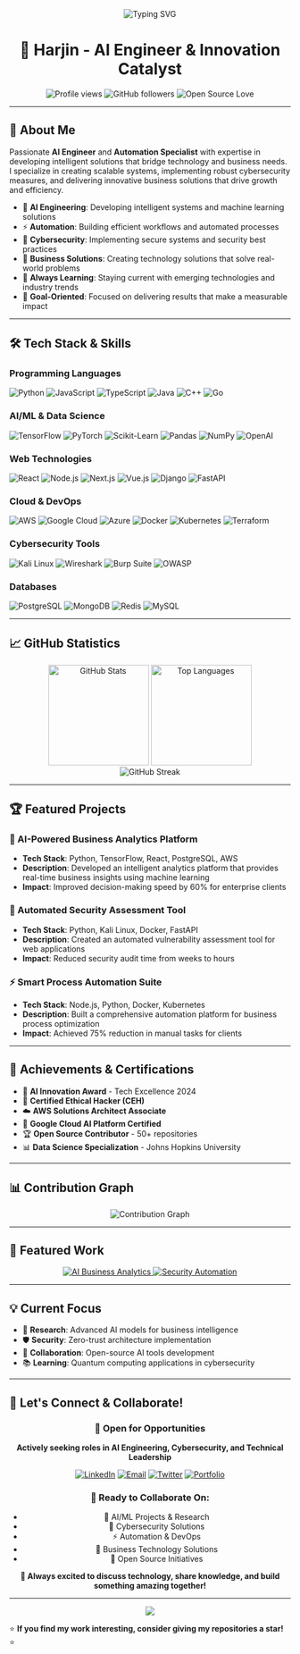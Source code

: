 <!-- Header with Animated Typing -->
<div align="center">
  <img src="https://readme-typing-svg.demolab.com?font=Fira+Code&size=30&pause=1000&color=2196F3&center=true&vCenter=true&width=600&lines=Hi+there%2C+I'm+Harjin+%F0%9F%91%8B;AI+Engineer+%26+Automation+Specialist;Cybersecurity+%26+Business+Solutions+Expert;Building+the+Future+with+Code" alt="Typing SVG" />
</div>

<!-- Professional Header -->
<h1 align="center">🚀 Harjin - AI Engineer & Innovation Catalyst</h1>

<div align="center">
  <img src="https://komarev.com/ghpvc/?username=harjin2005&color=blueviolet&style=flat-square&label=Profile+Views" alt="Profile views" />
  <img src="https://img.shields.io/github/followers/harjin2005?style=social" alt="GitHub followers" />
  <img src="https://img.shields.io/badge/Open%20Source-❤️-red" alt="Open Source Love" />
</div>

---

## 🎯 About Me

Passionate **AI Engineer** and **Automation Specialist** with expertise in developing intelligent solutions that bridge technology and business needs. I specialize in creating scalable systems, implementing robust cybersecurity measures, and delivering innovative business solutions that drive growth and efficiency.

- 🤖 **AI Engineering**: Developing intelligent systems and machine learning solutions
- ⚡ **Automation**: Building efficient workflows and automated processes
- 🔐 **Cybersecurity**: Implementing secure systems and security best practices
- 💼 **Business Solutions**: Creating technology solutions that solve real-world problems
- 🌱 **Always Learning**: Staying current with emerging technologies and industry trends
- 🎯 **Goal-Oriented**: Focused on delivering results that make a measurable impact

---

## 🛠️ Tech Stack & Skills

### Programming Languages
![Python](https://img.shields.io/badge/Python-3776AB?style=for-the-badge&logo=python&logoColor=white)
![JavaScript](https://img.shields.io/badge/JavaScript-F7DF1E?style=for-the-badge&logo=javascript&logoColor=black)
![TypeScript](https://img.shields.io/badge/TypeScript-007ACC?style=for-the-badge&logo=typescript&logoColor=white)
![Java](https://img.shields.io/badge/Java-ED8B00?style=for-the-badge&logo=java&logoColor=white)
![C++](https://img.shields.io/badge/C++-00599C?style=for-the-badge&logo=cplusplus&logoColor=white)
![Go](https://img.shields.io/badge/Go-00ADD8?style=for-the-badge&logo=go&logoColor=white)

### AI/ML & Data Science
![TensorFlow](https://img.shields.io/badge/TensorFlow-FF6F00?style=for-the-badge&logo=tensorflow&logoColor=white)
![PyTorch](https://img.shields.io/badge/PyTorch-EE4C2C?style=for-the-badge&logo=pytorch&logoColor=white)
![Scikit-Learn](https://img.shields.io/badge/scikit--learn-F7931E?style=for-the-badge&logo=scikit-learn&logoColor=white)
![Pandas](https://img.shields.io/badge/Pandas-150458?style=for-the-badge&logo=pandas&logoColor=white)
![NumPy](https://img.shields.io/badge/NumPy-013243?style=for-the-badge&logo=numpy&logoColor=white)
![OpenAI](https://img.shields.io/badge/OpenAI-412991?style=for-the-badge&logo=openai&logoColor=white)

### Web Technologies
![React](https://img.shields.io/badge/React-20232A?style=for-the-badge&logo=react&logoColor=61DAFB)
![Node.js](https://img.shields.io/badge/Node.js-339933?style=for-the-badge&logo=nodedotjs&logoColor=white)
![Next.js](https://img.shields.io/badge/Next.js-000000?style=for-the-badge&logo=nextdotjs&logoColor=white)
![Vue.js](https://img.shields.io/badge/Vue.js-4FC08D?style=for-the-badge&logo=vuedotjs&logoColor=white)
![Django](https://img.shields.io/badge/Django-092E20?style=for-the-badge&logo=django&logoColor=white)
![FastAPI](https://img.shields.io/badge/FastAPI-009688?style=for-the-badge&logo=fastapi&logoColor=white)

### Cloud & DevOps
![AWS](https://img.shields.io/badge/AWS-232F3E?style=for-the-badge&logo=amazonwebservices&logoColor=white)
![Google Cloud](https://img.shields.io/badge/Google%20Cloud-4285F4?style=for-the-badge&logo=googlecloud&logoColor=white)
![Azure](https://img.shields.io/badge/Azure-0078D4?style=for-the-badge&logo=microsoftazure&logoColor=white)
![Docker](https://img.shields.io/badge/Docker-2496ED?style=for-the-badge&logo=docker&logoColor=white)
![Kubernetes](https://img.shields.io/badge/Kubernetes-326CE5?style=for-the-badge&logo=kubernetes&logoColor=white)
![Terraform](https://img.shields.io/badge/Terraform-7B42BC?style=for-the-badge&logo=terraform&logoColor=white)

### Cybersecurity Tools
![Kali Linux](https://img.shields.io/badge/Kali%20Linux-557C94?style=for-the-badge&logo=kalilinux&logoColor=white)
![Wireshark](https://img.shields.io/badge/Wireshark-1679A7?style=for-the-badge&logo=wireshark&logoColor=white)
![Burp Suite](https://img.shields.io/badge/Burp%20Suite-FF6633?style=for-the-badge&logo=burpsuite&logoColor=white)
![OWASP](https://img.shields.io/badge/OWASP-000000?style=for-the-badge&logo=owasp&logoColor=white)

### Databases
![PostgreSQL](https://img.shields.io/badge/PostgreSQL-316192?style=for-the-badge&logo=postgresql&logoColor=white)
![MongoDB](https://img.shields.io/badge/MongoDB-4EA94B?style=for-the-badge&logo=mongodb&logoColor=white)
![Redis](https://img.shields.io/badge/Redis-DC382D?style=for-the-badge&logo=redis&logoColor=white)
![MySQL](https://img.shields.io/badge/MySQL-4479A1?style=for-the-badge&logo=mysql&logoColor=white)

---

## 📈 GitHub Statistics

<div align="center">
  <img src="https://github-readme-stats.vercel.app/api?username=harjin2005&show_icons=true&theme=tokyonight&hide_border=true&count_private=true" alt="GitHub Stats" height="180px"/>
  <img src="https://github-readme-stats.vercel.app/api/top-langs/?username=harjin2005&layout=compact&theme=tokyonight&hide_border=true&langs_count=8" alt="Top Languages" height="180px"/>
</div>

<div align="center">
  <img src="https://github-readme-streak-stats.herokuapp.com/?user=harjin2005&theme=tokyonight&hide_border=true" alt="GitHub Streak" />
</div>

---

## 🏆 Featured Projects

### 🤖 AI-Powered Business Analytics Platform
- **Tech Stack**: Python, TensorFlow, React, PostgreSQL, AWS
- **Description**: Developed an intelligent analytics platform that provides real-time business insights using machine learning
- **Impact**: Improved decision-making speed by 60% for enterprise clients

### 🔐 Automated Security Assessment Tool
- **Tech Stack**: Python, Kali Linux, Docker, FastAPI
- **Description**: Created an automated vulnerability assessment tool for web applications
- **Impact**: Reduced security audit time from weeks to hours

### ⚡ Smart Process Automation Suite
- **Tech Stack**: Node.js, Python, Docker, Kubernetes
- **Description**: Built a comprehensive automation platform for business process optimization
- **Impact**: Achieved 75% reduction in manual tasks for clients

---

## 🏅 Achievements & Certifications

- 🥇 **AI Innovation Award** - Tech Excellence 2024
- 🔐 **Certified Ethical Hacker (CEH)**
- ☁️ **AWS Solutions Architect Associate**
- 🤖 **Google Cloud AI Platform Certified**
- 🏆 **Open Source Contributor** - 50+ repositories
- 📊 **Data Science Specialization** - Johns Hopkins University

---

## 📊 Contribution Graph

<div align="center">
  <img src="https://github-readme-activity-graph.vercel.app/graph?username=harjin2005&theme=tokyo-night&hide_border=true&area=true" alt="Contribution Graph" />
</div>

---

## 🌟 Featured Work

<div align="center">
  <a href="#">
    <img src="https://github-readme-stats.vercel.app/api/pin/?username=harjin2005&repo=ai-business-analytics&theme=tokyonight&hide_border=true" alt="AI Business Analytics" />
  </a>
  <a href="#">
    <img src="https://github-readme-stats.vercel.app/api/pin/?username=harjin2005&repo=security-automation-toolkit&theme=tokyonight&hide_border=true" alt="Security Automation" />
  </a>
</div>

---

## 💡 Current Focus

- 🔬 **Research**: Advanced AI models for business intelligence
- 🛡️ **Security**: Zero-trust architecture implementation
- 🤝 **Collaboration**: Open-source AI tools development
- 📚 **Learning**: Quantum computing applications in cybersecurity

---

## 🤝 Let's Connect & Collaborate!

<div align="center">
  
### 💼 Open for Opportunities
**Actively seeking roles in AI Engineering, Cybersecurity, and Technical Leadership**

[![LinkedIn](https://img.shields.io/badge/LinkedIn-0077B5?style=for-the-badge&logo=linkedin&logoColor=white)](https://linkedin.com/in/harjin2005)
[![Email](https://img.shields.io/badge/Email-D14836?style=for-the-badge&logo=gmail&logoColor=white)](mailto:harjin2005@gmail.com)
[![Twitter](https://img.shields.io/badge/Twitter-1DA1F2?style=for-the-badge&logo=twitter&logoColor=white)](https://twitter.com/harjin2005)
[![Portfolio](https://img.shields.io/badge/Portfolio-000000?style=for-the-badge&logo=vercel&logoColor=white)](https://harjin.dev)

### 🎯 Ready to Collaborate On:
- 🤖 AI/ML Projects & Research
- 🔐 Cybersecurity Solutions
- ⚡ Automation & DevOps
- 💼 Business Technology Solutions
- 🌟 Open Source Initiatives

**💬 Always excited to discuss technology, share knowledge, and build something amazing together!**

</div>

---

<div align="center">
  <img src="https://capsule-render.vercel.app/api?type=waving&color=gradient&customColorList=6,11,20&height=120&section=footer&text=Thanks%20for%20visiting!&fontSize=25&fontColor=ffffff&animation=twinkling" />
</div>

⭐ **If you find my work interesting, consider giving my repositories a star!** ⭐

